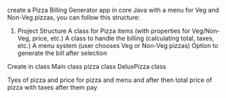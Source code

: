 create a Pizza Billing Generator app in core Java with a menu for Veg and Non-Veg pizzas, you can follow this structure:

1. Project Structure
A class for Pizza items (with properties for Veg/Non-Veg, price, etc.)
A class to handle the billing (calculating total, taxes, etc.)
A menu system (user chooses Veg or Non-Veg pizzas)
Option to generate the bill after selection

Create in class
Main class
pizza class
DeluxPizza class

Tyes of pizza and price for pizza and menu and after then total price of pizza with taxes after them pay 
